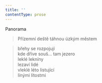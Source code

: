 ```yaml
---
title: ''
contentType: prose
---
```


Panorama

> Přízemní deště táhnou úzkým městem

> břehy se rozpojují  
> kde dříve souš… tam jezero  
> leklé lekníny  
> lezaví lidé  
> vleklé léto listující  
> línými lítostmi
